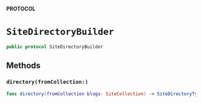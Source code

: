 **PROTOCOL**

# `SiteDirectoryBuilder`

```swift
public protocol SiteDirectoryBuilder
```

## Methods
### `directory(fromCollection:)`

```swift
func directory(fromCollection blogs: SiteCollection) -> SiteDirectoryType
```
